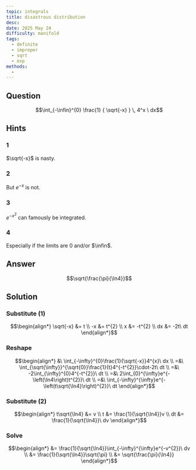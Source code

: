 ```yaml
---
topic: integrals
title: disastrous distribution
desc: 
date: 2025 May 24
difficulty: manifold
tags:
  - definite
  - improper
  - sqrt
  - exp
methods:
  - 
---
```



## Question
```math
\int_{-\infin}^{0}
  \frac{1}
    { \sqrt{-x} }
  \, 4^x
\ dx
```


## Hints

### 1
$\sqrt{-x}$ is nasty.

### 2
But $e^{-x}$ is not.

### 3
$e^{-x^2}$ can famously be integrated.

### 4
Especially if the limits are $0$ and/or $\infin$.


## Answer
```math
\sqrt{\frac{\pi}{\ln4}}
```


## Solution

### Substitute (1)
```math
\begin{align*}
  \sqrt{-x} &= t
  \\ -x &= t^{2}
  \\ x &= -t^{2}
  \\ dx &= -2t\ dt
\end{align*}
```

### Reshape
```math
\begin{align*}
  &\ \int_{-\infty}^{0}\frac{1}{\sqrt{-x}}4^{x}\ dx
  \\ =&\ \int_{\sqrt{\infty}}^{\sqrt{0}}\frac{1}{t}4^{-t^{2}}\cdot-2t\ dt
  \\ =&\ -2\int_{\infty}^{0}4^{-t^{2}}\ dt
  \\ =&\ 2\int_{0}^{\infty}e^{-\left(\ln4\right)t^{2}}\ dt
  \\ =&\ \int_{-\infty}^{\infty}e^{-\left(t\sqrt{\ln4}\right)^{2}}\ dt
\end{align*}
```

### Substitute (2)
```math
\begin{align*}
  t\sqrt{\ln4} &= v
  \\ t &= \frac{1}{\sqrt{\ln4}}v
  \\ dt &= \frac{1}{\sqrt{\ln4}}\ dv
\end{align*}
```

### Solve
```math
\begin{align*}
  &= \frac{1}{\sqrt{\ln4}}\int_{-\infty}^{\infty}e^{-v^{2}}\ dv
  \\ &= \frac{1}{\sqrt{\ln4}}\sqrt{\pi}
  \\ &= \sqrt{\frac{\pi}{\ln4}}
\end{align*}
```
